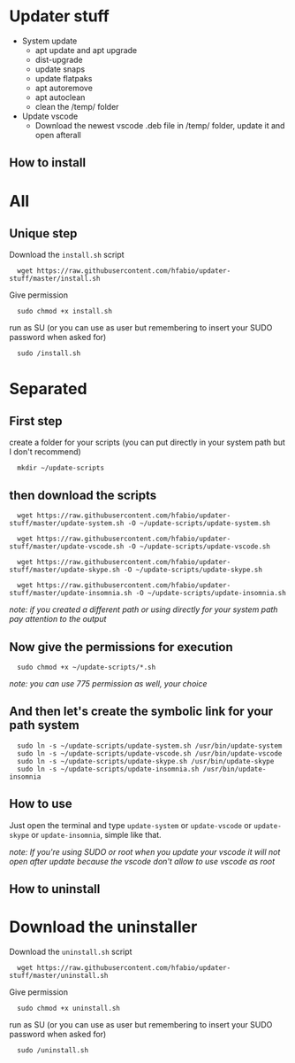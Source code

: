 # Updater stuff

- System update
  - apt update and apt upgrade
  - dist-upgrade
  - update snaps
  - update flatpaks
  - apt autoremove
  - apt autoclean
  - clean the /temp/ folder
- Update vscode
  - Download the newest vscode .deb file in /temp/ folder, update it and open afterall

## How to install
# All

## **Unique step**
Download the `install.sh` script
```
  wget https://raw.githubusercontent.com/hfabio/updater-stuff/master/install.sh
```
Give permission
```
  sudo chmod +x install.sh
```
run as SU (or you can use as user but remembering to insert your SUDO password when asked for)

```
  sudo /install.sh
```

# Separated

## **First step**

create a folder for your scripts (you can put directly in your system path but I don't recommend)
```
  mkdir ~/update-scripts
```

## **then download the scripts**

```
  wget https://raw.githubusercontent.com/hfabio/updater-stuff/master/update-system.sh -O ~/update-scripts/update-system.sh

  wget https://raw.githubusercontent.com/hfabio/updater-stuff/master/update-vscode.sh -O ~/update-scripts/update-vscode.sh

  wget https://raw.githubusercontent.com/hfabio/updater-stuff/master/update-skype.sh -O ~/update-scripts/update-skype.sh

  wget https://raw.githubusercontent.com/hfabio/updater-stuff/master/update-insomnia.sh -O ~/update-scripts/update-insomnia.sh
```
*note: if you created a different path or using directly for your system path pay attention to the output*

## **Now give the permissions for execution**
```
  sudo chmod +x ~/update-scripts/*.sh
```
*note: you can use 775 permission as well, your choice*

## And then let's create the symbolic link for your path system
```
  sudo ln -s ~/update-scripts/update-system.sh /usr/bin/update-system
  sudo ln -s ~/update-scripts/update-vscode.sh /usr/bin/update-vscode
  sudo ln -s ~/update-scripts/update-skype.sh /usr/bin/update-skype
  sudo ln -s ~/update-scripts/update-insomnia.sh /usr/bin/update-insomnia
```

## How to use

Just open the terminal and type `update-system` or `update-vscode` or `update-skype` or `update-insomnia`, simple like that.

*note: If you're using SUDO or root when you update your vscode it will not open after update because the vscode don't allow to use vscode as root*

## How to uninstall

# Download the uninstaller

Download the `uninstall.sh` script
```
  wget https://raw.githubusercontent.com/hfabio/updater-stuff/master/uninstall.sh
```
Give permission
```
  sudo chmod +x uninstall.sh
```
run as SU (or you can use as user but remembering to insert your SUDO password when asked for)

```
  sudo /uninstall.sh
```
